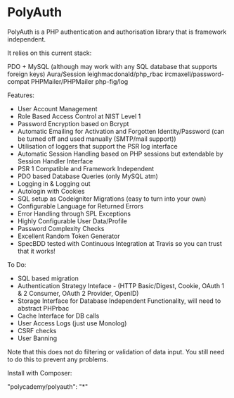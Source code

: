 PolyAuth
=========

PolyAuth is a PHP authentication and authorisation library that is framework independent.

It relies on this current stack:

PDO + MySQL (although may work with any SQL database that supports foreign keys)
Aura/Session
leighmacdonald/php_rbac
ircmaxell/password-compat
PHPMailer/PHPMailer
php-fig/log

Features:

- User Account Management
- Role Based Access Control at NIST Level 1
- Password Encryption based on Bcrypt
- Automatic Emailing for Activation and Forgotten Identity/Password (can be turned off and used manually (SMTP/mail support))
- Utilisation of loggers that support the PSR log interface
- Automatic Session Handling based on PHP sessions but extendable by Session Handler Interface
- PSR 1 Compatible and Framework Independent
- PDO based Database Queries (only MySQL atm)
- Logging in & Logging out
- Autologin with Cookies
- SQL setup as Codeigniter Migrations (easy to turn into your own)
- Configurable Language for Returned Errors
- Error Handling through SPL Exceptions
- Highly Configurable User Data/Profile
- Password Complexity Checks
- Excellent Random Token Generator
- SpecBDD tested with Continuous Integration at Travis so you can trust that it works!

To Do:

- SQL based migration
- Authentication Strategy Inteface - (HTTP Basic/Digest, Cookie, OAuth 1 & 2 Consumer, OAuth 2 Provider, OpenID)
- Storage Interface for Database Independent Functionality, will need to abstract PHPrbac
- Cache Interface for DB calls
- User Access Logs (just use Monolog)
- CSRF checks
- User Banning

Note that this does not do filtering or validation of data input. You still need to do this to prevent any problems.

Install with Composer:

"polycademy/polyauth": "*"